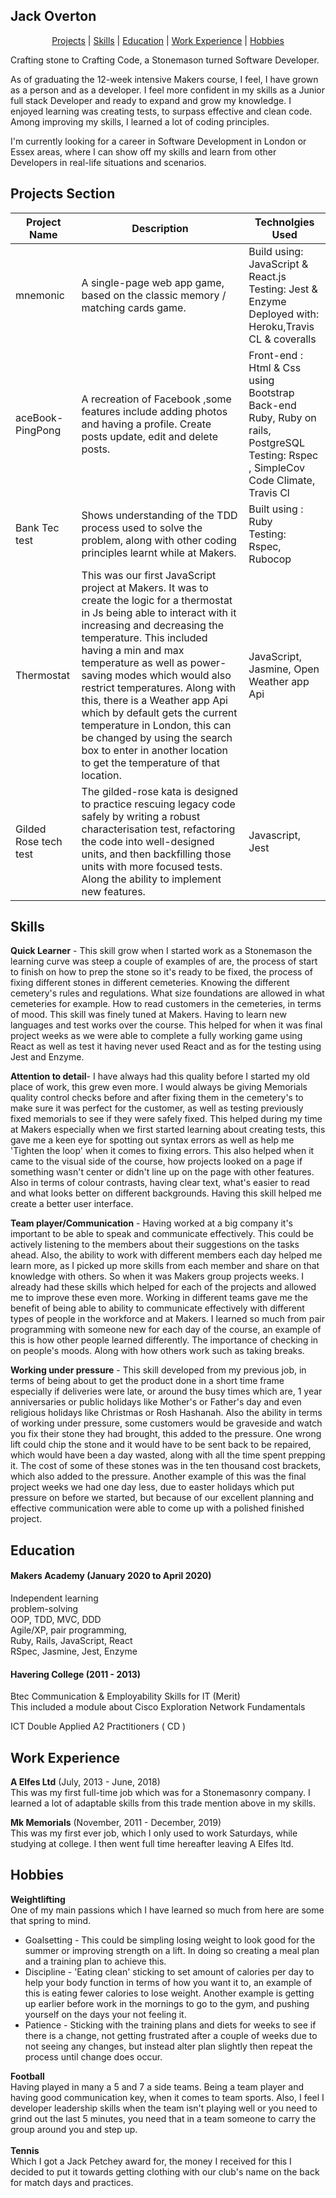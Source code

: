 ## Jack Overton
<div align="center">

[Projects](#Projects-Section) | [Skills](#Skills) | [Education](#Education) | [Work Experience](#Work-Experience) | [Hobbies](#Hobbies) 
</div>

Crafting stone to Crafting Code, a Stonemason turned Software Developer.

As of graduating the 12-week intensive Makers course, I feel, I have grown as a person and as a developer. I feel more confident in my skills as a Junior full stack Developer and ready to expand and grow my knowledge. I enjoyed learning was creating tests, to surpass effective and clean code. Among improving my skills, I learned a lot of coding principles.

I'm currently looking for a career in Software Development in London or Essex areas, where I can show off my skills and learn from other Developers in real-life situations and scenarios.    


## Projects Section 

| Project Name  | Description   |Technolgies Used  |
| ------------- | ------------- | -------------    | 
| mnemonic    | A single-page web app game, based on the classic memory / matching cards game.  | Build using: JavaScript & React.js <br> Testing: Jest & Enzyme <br> Deployed with: Heroku,Travis CL & coveralls |
| aceBook-PingPong  | A recreation of Facebook ,some features include adding photos and having a profile. Create posts update, edit and delete posts.  | Front-end : Html & Css using Bootstrap <br>  Back-end Ruby, Ruby on rails, PostgreSQL <br>Testing: Rspec , SimpleCov Code Climate, Travis Cl | 
|Bank Tec test | Shows understanding of the TDD process used to solve the problem, along with other coding principles learnt while at Makers. |Built using : Ruby <br> Testing: Rspec, Rubocop |
| Thermostat | This was our first JavaScript project at Makers. It was to create the logic for a thermostat in Js being able to interact with it increasing and decreasing the temperature. This included having a min and max temperature as well as power-saving modes which would also restrict temperatures. Along with this, there is a Weather app Api which by default gets the current temperature in London, this can be changed by using the search box to enter in another location to get the temperature of that location. | JavaScript, Jasmine, Open Weather app Api     | 
|Gilded Rose tech test| The gilded-rose kata is designed to practice rescuing legacy code safely by writing a robust characterisation test, refactoring the code into well-designed units, and then backfilling those units with more focused tests. Along the ability to implement new features.  | Javascript, Jest



## Skills

**Quick Learner** - This skill grow when I started work as a Stonemason the learning curve was steep a couple of examples of are, the process of start to finish on how to prep the stone so it's ready to be fixed, the process of fixing different stones in different cemeteries. Knowing the different cemetery's rules and regulations. What size foundations are allowed in what cemeteries for example. How to read customers in the cemeteries, in terms of mood. 
  This skill was finely tuned at Makers. Having to learn new languages and test works over the course. This helped for when it was final project weeks as we were able to complete a fully working game using React as well as test it having never used React and as for the testing using Jest and Enzyme.

**Attention to detail**- I have always had this quality before I started my old place of work, this grew even more. I would always be giving Memorials quality control checks before and after fixing them in the cemetery's to make sure it was perfect for the customer, as well as testing previously fixed memorials to see if they were safely fixed. 
 This helped during my time at Makers especially when we first started learning about creating tests, this gave me a keen eye for spotting out syntax errors as well as help me 'Tighten the loop' when it comes to fixing errors. This also helped when it came to the visual side of the course, how projects looked on a page if something wasn't center or didn't line up on the page with other features.  Also in terms of colour contrasts, having clear text, what's easier to read and what looks better on different backgrounds. Having this skill helped me create a better user interface.
 

**Team player/Communication** - Having worked at a big company it's important to be able to speak and communicate effectively. This could be actively listening to the members about their suggestions on the tasks ahead. Also, the ability to work with different members each day helped me learn more, as I picked up more skills from each member and share on that knowledge with others. 
  So when it was Makers group projects weeks. I already had these skills which helped for each of the projects and allowed me to improve these even more. Working in different teams gave me the benefit of being able to ability to communicate effectively with different types of people in the workforce and at Makers. I learned so much from pair programming with someone new for each day of the course, an example of this is how other people learned differently. The importance of checking in on people's moods. Along with how others work such as taking breaks.

**Working under pressure** - This skill developed from my previous job, in terms of being about to get the product done in a short time frame especially if deliveries were late, or around the busy times which are, 1 year anniversaries or public holidays like Mother's or Father's day and even religious holidays like Christmas or Rosh Hashanah. 
 Also the ability in terms of working under pressure, some customers would be graveside and watch you fix their stone they had brought, this added to the pressure. One wrong lift could chip the stone and it would have to be sent back to be repaired, which would have been a day wasted, along with all the time spent prepping it. The cost of some of these stones was in the ten thousand cost brackets, which also added to the pressure.
 Another example of this was the final project weeks we had one day less, due to easter holidays which put pressure on before we started, but because of our excellent planning and effective communication were able to come up with a polished finished project.


## Education

#### Makers Academy (January 2020 to April 2020)

Independent learning <br>
problem-solving <br>
OOP, TDD, MVC, DDD <br>
Agile/XP, pair programming, <br> 
Ruby, Rails, JavaScript, React <br>
RSpec, Jasmine, Jest, Enzyme

#### Havering College (2011 - 2013)

Btec Communication & Employability Skills for IT (Merit)<br>
This included a module about Cisco Exploration Network Fundamentals<br>   

ICT Double Applied A2   Practitioners ( CD )

## Work Experience

**A Elfes Ltd** (July, 2013 - June, 2018) <br>
This was my first full-time job which was for a Stonemasonry company. I learned a lot of adaptable skills from this trade mention above in my skills.

**Mk Memorials** (November, 2011 - December, 2019) <br>
This was my first ever job, which I only used to work Saturdays, while studying at college. I then went full time hereafter leaving A Elfes ltd.

## Hobbies <br>
**Weightlifting**<br> One of my main passions which I have learned so much from here are some that spring to mind.

- Goalsetting - This could be simpling losing weight to look good for the summer or improving strength on a lift. In doing so creating a meal plan and a training plan to achieve this.<br>
- Discipline  - 'Eating clean' sticking to set amount of calories per day to help your body function in terms of how you want it to, an example of this is eating fewer calories to lose weight. Another example is  getting up earlier before work in the mornings to go to the gym, and pushing yourself on the days your not feeling it.<br>
- Patience - Sticking with the training plans and diets for weeks to see if there is a change, not getting frustrated after a couple of weeks due to not seeing any changes, but instead alter plan slightly then repeat the process until change does occur. 

**Football**<br>  Having played in many a 5 and 7 a side teams. Being a team player and having good communication key, when it comes to team sports. Also, I feel I developer leadership skills when the team isn't playing well or you need to grind out the last 5 minutes, you need that in a team someone to carry the group around you and step up. <br>
<br>
**Tennis** <br>  Which I got a Jack Petchey award for, the money I received for this I decided to put it towards getting clothing with our club's name on the back for match days and practices.

